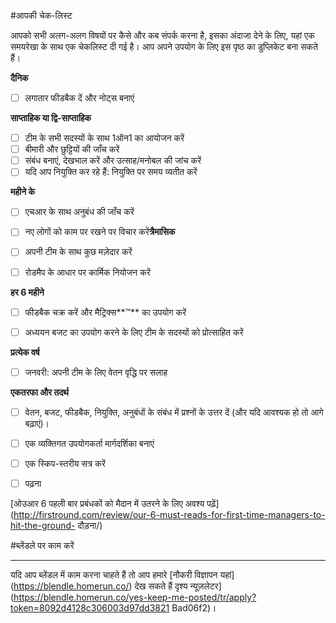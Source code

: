 #आपकी चेक-लिस्ट

आपको सभी अलग-अलग विषयों पर कैसे और कब संपर्क करना है, इसका अंदाजा देने के लिए, यहां एक समयरेखा के साथ एक चेकलिस्ट दी गई है। आप अपने उपयोग के लिए इस पृष्ठ का डुप्लिकेट बना सकते हैं।

**दैनिक**

- [ ] लगातार फीडबैक दें और नोट्स बनाएं

**साप्ताहिक या द्वि-साप्ताहिक**

- [ ] टीम के सभी सदस्यों के साथ 1ऑन1 का आयोजन करें
- [ ] बीमारी और छुट्टियों की जाँच करें
- [ ] संबंध बनाएं, देखभाल करें और उत्साह/मनोबल की जांच करें
- [ ] यदि आप नियुक्ति कर रहे हैं: नियुक्ति पर समय व्यतीत करें

**महीने के**

- [ ] एचआर के साथ अनुबंध की जाँच करें
- [ ] नए लोगों को काम पर रखने पर विचार करें**त्रैमासिक**

- [ ] अपनी टीम के साथ कुछ मज़ेदार करें

- [ ] रोडमैप के आधार पर कार्मिक नियोजन करें

**हर 6 महीने**

- [ ] फीडबैक चक्र करें और मैट्रिक्स**™** का उपयोग करें

- [ ] अध्ययन बजट का उपयोग करने के लिए टीम के सदस्यों को प्रोत्साहित करें

**प्रत्येक वर्ष**

- [ ] जनवरी: अपनी टीम के लिए वेतन वृद्धि पर सलाह

**एकतरफा और तदर्थ**

- [ ] वेतन, बजट, फीडबैक, नियुक्ति, अनुबंधों के संबंध में प्रश्नों के उत्तर दें (और यदि आवश्यक हो तो आगे बढ़ाएं)।

- [ ] एक व्यक्तिगत उपयोगकर्ता मार्गदर्शिका बनाएं

- [ ] एक स्किप-स्तरीय सत्र करें

- [ ] पढ़ना

[ओउआर 6 पहली बार प्रबंधकों को मैदान में उतरने के लिए अवश्य पढ़ें](http://firstround.com/review/our-6-must-reads-for-first-time-managers-to-hit-the-ground- दौड़ना/)

#ब्लेंडले पर काम करें

---

यदि आप ब्लेंडल में काम करना चाहते हैं तो आप हमारे [नौकरी विज्ञापन यहां] (https://blendle.homerun.co/) देख सकते हैं दृश्य न्यूज़लेटर](https://blendle.homerun.co/yes-keep-me-posted/tr/apply?token=8092d4128c306003d97dd3821 Bad06f2)।